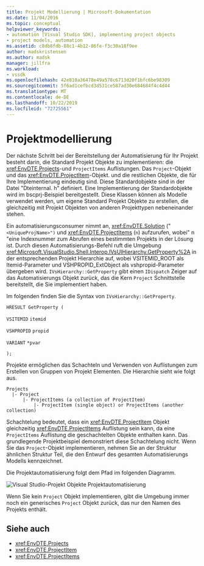 ```yaml
---
title: Projekt Modellierung | Microsoft-Dokumentation
ms.date: 11/04/2016
ms.topic: conceptual
helpviewer_keywords:
- automation [Visual Studio SDK], implementing project objects
- project models, automation
ms.assetid: c8db8fdb-88c1-4b12-86fe-f3c30a18f9ee
author: madskristensen
ms.author: madsk
manager: jillfra
ms.workload:
- vssdk
ms.openlocfilehash: 42e810a36478e49a578c6713d20f1bfc6be98309
ms.sourcegitcommit: 5f6ad1cefbcd3d531ce587ad30e684684f4c4d44
ms.translationtype: MT
ms.contentlocale: de-DE
ms.lasthandoff: 10/22/2019
ms.locfileid: "72725561"
---
```

# <a name="project-modeling"></a>Projektmodellierung
Der nächste Schritt bei der Bereitstellung der Automatisierung für Ihr Projekt besteht darin, die Standard Projekt Objekte zu implementieren: die <xref:EnvDTE.Projects>-und `ProjectItems` Auflistungen. Das `Project`-Objekt und das <xref:EnvDTE.ProjectItem>-Objekt. und die restlichen Objekte, die für Ihre Implementierung eindeutig sind. Diese Standardobjekte sind in der Datei "Dteinternal. h" definiert. Eine Implementierung der Standardobjekte wird im bscprj-Beispiel bereitgestellt. Diese Klassen können als Modelle verwendet werden, um eigene Standard Projekt Objekte zu erstellen, die gleichzeitig mit Projekt Objekten von anderen Projekttypen nebeneinander stehen.

 Ein automatisierungsconsumer nimmt an, <xref:EnvDTE.Solution> ("`<UniqueProjName>")` und <xref:EnvDTE.ProjectItems> (`n`) aufzurufen, wobei" n "eine Indexnummer zum Abrufen eines bestimmten Projekts in der Lösung ist. Durch diesen Automatisierungs-Befehl ruft die Umgebung <xref:Microsoft.VisualStudio.Shell.Interop.IVsUIHierarchy.GetProperty%2A> in der entsprechenden Projekt Hierarchie auf, wobei VSITEMID_ROOT als Itemid-Parameter und VSHPROPID_ExtObject als vshpropid-Parameter übergeben wird. `IVsHierarchy::GetProperty` gibt einen `IDispatch` Zeiger auf das Automatisierungs Objekt zurück, das die Kern `Project` Schnittstelle bereitstellt, die Sie implementiert haben.

 Im folgenden finden Sie die Syntax von `IVsHierarchy::GetProperty`.

 `HRESULT GetProperty (`

 `VSITEMID` `itemid`

 `VSHPROPID` `propid`

 `VARIANT` `*pvar`

 `);`

 Projekte ermöglichen das Schachteln und Verwenden von Auflistungen zum Erstellen von Gruppen von Projekt Elementen. Die Hierarchie sieht wie folgt aus.

```
Projects
  |- Project
      |- ProjectItems (a collection of ProjectItem)
          |- ProjectItem (single object) or ProjectItems (another collection)
```

 Schachtelung bedeutet, dass ein <xref:EnvDTE.ProjectItem> Objekt gleichzeitig <xref:EnvDTE.ProjectItems> Auflistung sein kann, da eine `ProjectItems` Auflistung die geschachtelten Objekte enthalten kann. Das grundlegende Projektbeispiel demonstriert diese Schachtelung nicht. Wenn Sie das `Project`-Objekt implementieren, nehmen Sie an der Struktur ähnlichen Struktur Teil, die den Entwurf des gesamten Automatisierungs Modells kennzeichnet.

 Die Projektautomatisierung folgt dem Pfad im folgenden Diagramm.

 ![Visual Studio-Projekt Objekte](../../extensibility/internals/media/projectobjects.gif "ProjectObjects") Projektautomatisierung

 Wenn Sie kein `Project` Objekt implementieren, gibt die Umgebung immer noch ein generisches `Project` Objekt zurück, das nur den Namen des Projekts enthält.

## <a name="see-also"></a>Siehe auch
- <xref:EnvDTE.Projects>
- <xref:EnvDTE.ProjectItem>
- <xref:EnvDTE.ProjectItems>